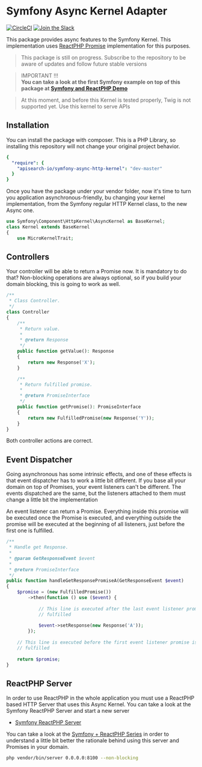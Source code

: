 # Symfony Async Kernel Adapter

[![CircleCI](https://circleci.com/gh/apisearch-io/symfony-async-kernel.svg?style=svg)](https://circleci.com/gh/apisearch-io/symfony-async-kernel)
[![Join the Slack](https://img.shields.io/badge/join%20us-on%20slack-blue.svg)](https://apisearch.slack.com)

This package provides async features to the Symfony Kernel. This implementation
uses [ReactPHP Promise](https://github.com/reactphp/promise) implementation for
this purposes.

> This package is still on progress. Subscribe to the repository to be aware of
> updates and follow future stable versions

> IMPORTANT !!!  
> **You can take a look at the first Symfony example on top of this package at
> [Symfony and ReactPHP Demo](https://github.com/apisearch-io/symfony-react-demo)**

> At this moment, and before this Kernel is tested properly, Twig is not
> supported yet. Use this kernel to serve APIs

## Installation

You can install the package with composer. This is a PHP Library, so installing
this repository will not change your original project behavior.

```yml
{
  "require": {
    "apisearch-io/symfony-async-http-kernel": "dev-master"
  }
}
```

Once you have the package under your vendor folder, now it's time to turn you
application asynchronous-friendly, bu changing your kernel implementation, from
the Symfony regular HTTP Kernel class, to the new Async one.

```php
use Symfony\Component\HttpKernel\AsyncKernel as BaseKernel;
class Kernel extends BaseKernel
{
    use MicroKernelTrait;
```

## Controllers

Your controller will be able to return a Promise now. It is mandatory to do
that? Non-blocking operations are always optional, so if you build your domain
blocking, this is going to work as well.

```php
/**
 * Class Controller.
 */
class Controller
{
    /**
     * Return value.
     *
     * @return Response
     */
    public function getValue(): Response
    {
        return new Response('X');
    }

    /**
     * Return fulfilled promise.
     *
     * @return PromiseInterface
     */
    public function getPromise(): PromiseInterface
    {
        return new FulfilledPromise(new Response('Y'));
    }
}
```

Both controller actions are correct.

## Event Dispatcher

Going asynchronous has some intrinsic effects, and one of these effects is that
event dispatcher has to work a little bit different. If you base all your domain
on top of Promises, your event listeners can't be different. The events
dispatched are the same, but the listeners attached to them must change a little
bit the implementation

An event listener can return a Promise. Everything inside this promise will be
executed once the Promise is executed, and everything outside the promise will
be executed at the beginning of all listeners, just before the first one is
fulfilled.

```php
/**
 * Handle get Response.
 *
 * @param GetResponseEvent $event
 *
 * @return PromiseInterface
 */
public function handleGetResponsePromiseA(GetResponseEvent $event)
{
    $promise = (new FulfilledPromise())
        ->then(function () use ($event) {
        
            // This line is executed after the last event listener promise is
            // fulfilled
        
            $event->setResponse(new Response('A'));
        });
        
    // This line is executed before the first event listener promise is
    // fulfilled
        
    return $promise;
}
```

## ReactPHP Server

In order to use ReactPHP in the whole application you must use a ReactPHP based
HTTP Server that uses this Async Kernel. You can take a look at the Symfony
ReactPHP Server and start a new server

- [Symfony ReactPHP Server](https://github.com/apisearch-io/symfony-react-server)

You can take a look at the 
[Symfony + ReactPHP Series](https://medium.com/@apisearch/symfony-and-reactphp-series-82082167f6fb)
in order to understand a little bit better the rationale behind using this
server and Promises in your domain.

```bash
php vendor/bin/server 0.0.0.0:8100 --non-blocking
```

